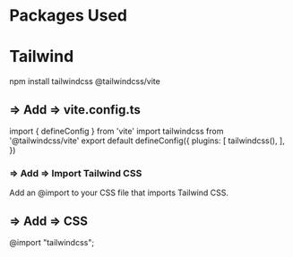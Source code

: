# Packages Used

# Tailwind
npm install tailwindcss @tailwindcss/vite

## => Add => vite.config.ts
import { defineConfig } from 'vite'
import tailwindcss from '@tailwindcss/vite'
export default defineConfig({
  plugins: [
    tailwindcss(),
  ],
})

### => Add =>  Import Tailwind CSS
Add an @import to your CSS file that imports Tailwind CSS.

## => Add => CSS
@import "tailwindcss";